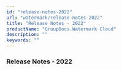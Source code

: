 ```yaml
---
id: "release-notes-2022"
url: "watermark/release-notes-2022"
title: "Release Notes - 2022"
productName: "GroupDocs.Watermark Cloud"
description: ""
keywords: ""
---
```


### Release Notes - 2022 ###




